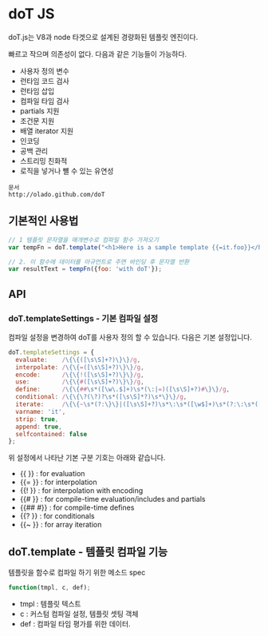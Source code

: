 doT JS
========================================================

doT.js는 V8과 node 타겟으로 설계된 경량화된 템플릿 엔진이다.

빠르고 작으며 의존성이 없다. 다음과 같은 기능들이 가능하다.

- 사용자 정의 변수
- 런타임 코드 검사
- 런타임 삽입
- 컴파일 타임 검사
- partials 지원
- 조건문 지원
- 배열 iterator 지원
- 인코딩
- 공백 관리
- 스트리밍 친화적
- 로직을 넣거나 뺼 수 있는 유연성

```
문서
http://olado.github.com/doT
```

## 기본적인 사용법


```javascript
// 1 템플릿 문자열을 매개변수로 컴파일 함수 가져오기
var tempFn = doT.template("<h1>Here is a sample template {{=it.foo}}</h1>");

// 2. 이 함수에 데이터를 아규먼트로 주면 바인딩 후 문자열 반환
var resultText = tempFn({foo: 'with doT'});
```

## API

### doT.templateSettings - 기본 컴파일 설정
컴파일 설정을 변경하여 doT를 사용자 정의 할 수 있습니다. 다음은 기본 설정입니다.

```javascript
doT.templateSettings = {
  evaluate:    /\{\{([\s\S]+?)\}\}/g,
  interpolate: /\{\{=([\s\S]+?)\}\}/g,
  encode:      /\{\{!([\s\S]+?)\}\}/g,
  use:         /\{\{#([\s\S]+?)\}\}/g,
  define:      /\{\{##\s*([\w\.$]+)\s*(\:|=)([\s\S]+?)#\}\}/g,
  conditional: /\{\{\?(\?)?\s*([\s\S]*?)\s*\}\}/g,
  iterate:     /\{\{~\s*(?:\}\}|([\s\S]+?)\s*\:\s*([\w$]+)\s*(?:\:\s*([\w$]+))?\s*\}\})/g,
  varname: 'it',
  strip: true,
  append: true,
  selfcontained: false
};
```

위 설정에서 나타난 기본 구분 기호는 아래와 같습니다.

- {{ }}	: for evaluation
- {{= }}	: for interpolation
- {{! }}	: for interpolation with encoding
- {{# }}	: for compile-time evaluation/includes and partials
- {{## #}}	: for compile-time defines
- {{? }}	: for conditionals
- {{~ }}	: for array iteration

## doT.template - 템플릿 컴파일 기능
템플릿을 함수로 컴파일 하기 위한 메소드 spec

```javascript
function(tmpl, c, def);
```
- tmpl : 템플릿 텍스트
- c : 커스텀 컴파일 설정, 템플릿 셋팅 객체
- def : 컴파일 타임 평가를 위한 데이터.
